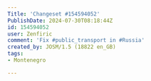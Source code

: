 ```yaml
---
Title: 'Changeset #154594052'
PublishDate: 2024-07-30T08:18:44Z
id: 154594052
user: Zenfiric
comment: 'Fix #public_transport in #Russia'
created_by: JOSM/1.5 (18822 en_GB)
tags:
- Montenegro

---
```

